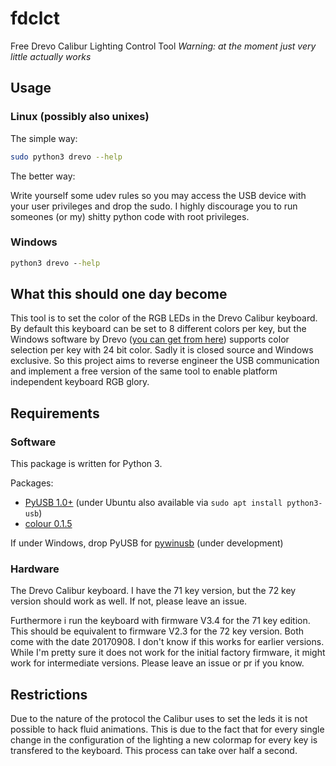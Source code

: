 
# fdclct

Free Drevo Calibur Lighting Control Tool
*Warning: at the moment just very little actually works*

## Usage

### Linux (possibly also unixes)

The simple way:

```bash
sudo python3 drevo --help
```

The better way:

Write yourself some udev rules so you may access the USB device with your user privileges and drop the sudo.
I highly discourage you to run someones (or my) shitty python code with root privileges.

### Windows

```cmd
python3 drevo --help
```

## What this should one day become

This tool is to set the color of the RGB LEDs in the Drevo Calibur keyboard. By default this keyboard can be set to 8 different colors per key, but the Windows software by Drevo ([you can get from here](drevo.net/product/keyboard/calibur)) supports color selection per key with 24 bit color. Sadly it is closed source and Windows exclusive. So this project aims to reverse engineer the USB communication and implement a free version of the same tool to enable platform independent keyboard RGB glory.

## Requirements

### Software

This package is written for Python 3.

Packages:

* [PyUSB 1.0+](https://github.com/pyusb/pyusb) (under Ubuntu also available via ```sudo apt install python3-usb```)
* [colour 0.1.5](https://github.com/vaab/colour)

If under Windows, drop PyUSB for [pywinusb](https://github.com/rene-aguirre/pywinusb) (under development)

### Hardware

The Drevo Calibur keyboard. I have the 71 key version, but the 72 key version should work as well. If not, please leave an issue.

Furthermore i run the keyboard with firmware V3.4 for the 71 key edition. This should be equivalent to firmware V2.3 for the 72 key version. Both come with the date 20170908. I don't know if this works for earlier versions. While I'm pretty sure it does not work for the initial factory firmware, it might work for intermediate versions. Please leave an issue or pr if you know.

## Restrictions

Due to the nature of the protocol the Calibur uses to set the leds it is not possible to hack fluid animations. This is due to the fact that for every single change in the configuration of the lighting a new colormap for every key is transfered to the keyboard. This process can take over half a second.